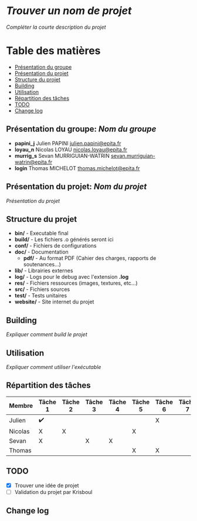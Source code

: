 # *Trouver un nom de projet*
*Compléter la courte description du projet*

# Table des matières
* [Présentation du groupe](#présentation-du-groupe-nom-du-groupe)
* [Présentation du projet](#présentation-du-projet-nom-du-projet)
* [Structure du projet](#structure-du-projet)
* [Building](#building)
* [Utilisation](#utilisation)
* [Répartition des tâches](#répartition-des-tâches)
* [TODO](#todo)
* [Change log](#change-log)

## Présentation du groupe: *Nom du groupe*
* **papini_j** Julien PAPINI <julien.papini@epita.fr>
* **loyau_n** Nicolas LOYAU <nicolas.loyau@epita.fr>
* **murrig_s** Sevan MURRIGUIAN-WATRIN <sevan.murriguian-watrin@epita.fr>
* **login** Thomas MICHELOT <thomas.michelot@epita.fr>

## Présentation du projet: *Nom du projet*
*Présentation du projet*

## Structure du projet
* **bin/** - Executable final
* **build/** - Les fichiers .o générés seront ici
* **conf/** - Fichiers de configurations
* **doc/** - Documentation
	* **pdf/** - Au format PDF (Cahier des charges, rapports de soutenances...)
* **lib/** - Librairies externes
* **log/** - Logs pour le debug avec l'extension **.log**
* **res/** - Fichiers ressources (images, textures, etc...)
* **src/** - Fichiers sources
* **test/** - Tests unitaires
* **website/** - Site internet du projet

## Building
*Expliquer comment build le projet*

## Utilisation
*Expliquer comment utiliser l'exécutable*

## Répartition des tâches
Membre  | Tâche 1 | Tâche 2 | Tâche 3 | Tâche 4 | Tâche 5 | Tâche 6 | Tâche 7 | Etc...
--------|---------|---------|---------|---------|---------|---------|---------|--------
Julien  | :heavy_check_mark: |         |         |         |         | X       |         |
Nicolas | X       | X       |         |         | X       |         |         |
Sevan   | X       |         | X       | X       |         |         |         |
Thomas  |         |         |         |         | X       | X       |         |

## TODO
- [X] Trouver une idée de projet
- [ ] Validation du projet par Krisboul

## Change log